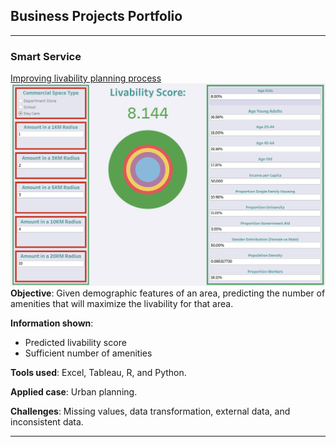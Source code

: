 ## Business Projects Portfolio

---

### Smart Service 

[Improving livability planning process](https://thy0212.github.io/amvest_smart_service)
<img src="images/amvest.png?raw=true"/>
**Objective**: Given demographic features of an area, predicting the number of amenities that will maximize the livability for that area.

**Information shown**:
- Predicted livability score
- Sufficient number of amenities
  
**Tools used**: Excel, Tableau, R, and Python.

**Applied case**: Urban planning.

**Challenges**: Missing values, data transformation, external data, and inconsistent data.

---
